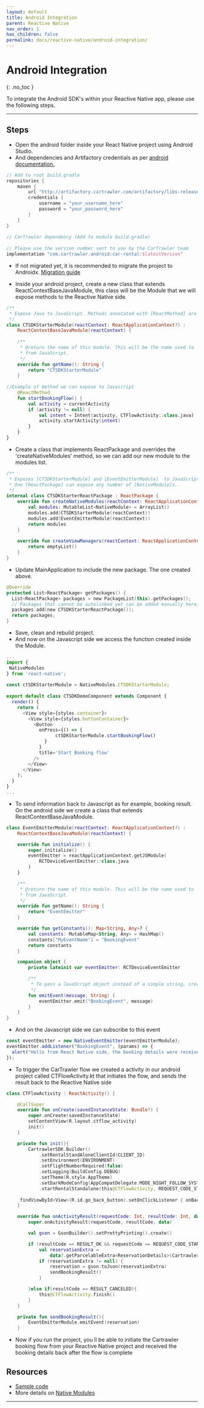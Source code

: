 ```yaml
---
layout: default
title: Android Integration
parent: Reactive Native
nav_order: 1
has_children: false
permalink: docs/reactive-native/android-integration/
---
```


# Android Integration

{: .no_toc }

To integrate the Android SDK's within your Reactive Native app, please use the following steps.

---

## Steps
* Open the android folder inside your React Native project using Android Studio.
* And dependencies and Artifactory credentials as per
<a href="/docs/android/installation/">android documentation.</a> <br/>   

```groovy
// Add to root build.gradle
repositories {
    maven {
        url "http://artifactory.cartrawler.com/artifactory/libs-release-local"
        credentials {
            username = "your_username_here"
            password = "your_password_here"
        }
    }
}
 
// CarTrawler dependency (Add to module build.gradle)
             
// Please use the version number sent to you by the CarTrawler team
implementation "com.cartrawler.android:car-rental:$latestVersion"
```

* If not migrated yet, it is recommended to migrate the project to Androidx.
<a href="https://developer.android.com/jetpack/androidx/migrate">Migration guide</a> <br/>   

* Inside your android project, create a new class that extends ReactContextBaseJavaModule, this class will be the Module that we will expose methods to the Reactive Native side.

```kotlin
/**
 * Expose Java to JavaScript. Methods annotated with [ReactMethod] are exposed.
 */
class CTSDKStarterModule(reactContext: ReactApplicationContext?) :
    ReactContextBaseJavaModule(reactContext) {
 
    /**
     * @return the name of this module. This will be the name used to `require()` this module
     * from JavaScript.
     */
    override fun getName(): String {
        return "CTSDKStarterModule"
    }
 
//Example of method we can expose to Javascript
    @ReactMethod
    fun startBookingFlow() {
        val activity = currentActivity
        if (activity != null) {
            val intent = Intent(activity, CTFlowActivity::class.java)
            activity.startActivity(intent)
        }
    }
}

```
* Create a class that implements ReactPackage and overrides the 'createNativeModules' method, so we can add our new module to the modules list.

```kotlin
/**
 * Exposes [CTSDKStarterModule] and [EventEmitterModule]  to JavaScript.
 * One [ReactPackage] can expose any number of [NativeModule]s.
 */
internal class CTSDKStarterReactPackage : ReactPackage {
    override fun createNativeModules(reactContext: ReactApplicationContext): List<NativeModule> {
        val modules: MutableList<NativeModule> = ArrayList()
        modules.add(CTSDKStarterModule(reactContext))
        modules.add(EventEmitterModule(reactContext))
        return modules
    }
 
    override fun createViewManagers(reactContext: ReactApplicationContext): List<ViewManager<*, *>> {
        return emptyList()
    }
}
```

* Update MainApplication to include the new package. The one created above.

```kotlin
@Override
protected List<ReactPackage> getPackages() {
  List<ReactPackage> packages = new PackageList(this).getPackages();
  // Packages that cannot be autolinked yet can be added manually here, for example:
  packages.add(new CTSDKStarterReactPackage());
  return packages;
}
```

* Save, clean and rebuild project.
* And now on the Javascript side we access the function created inside the Module.

```javascript
...
import {
 NativeModules
} from 'react-native';
 
const ctSDKStarterModule = NativeModules.CTSDKStarterModule;
 
export default class CTSDKDemoComponent extends Component {
  render() {
    return (
      <View style={styles.container}>
        <View style={styles.buttonContainer}>
          <Button
            onPress={() => {
                  ctSDKStarterModule.startBookingFlow()
              }
            }
            title='Start Booking flow'
          />
        </View>
      </View>
    );
  }
}
...
```

* To send information back to Javascript as for example, booking result. On the android side we create a class that extends ReactContextBaseJavaModule.

```kotlin
class EventEmitterModule(reactContext: ReactApplicationContext?) :
    ReactContextBaseJavaModule(reactContext) {

    override fun initialize() {
        super.initialize()
        eventEmitter = reactApplicationContext.getJSModule(
            RCTDeviceEventEmitter::class.java
        )
    }

    /**
     * @return the name of this module. This will be the name used to `require()` this module
     * from JavaScript.
     */
    override fun getName(): String {
        return "EventEmitter"
    }

    override fun getConstants(): Map<String, Any>? {
        val constants: MutableMap<String, Any> = HashMap()
        constants["MyEventName"] = "BookingEvent"
        return constants
    }

    companion object {
        private lateinit var eventEmitter: RCTDeviceEventEmitter

        /**
         * To pass a JavaScript object instead of a simple string, create a [WritableNativeMap] and populate it.
         */
        fun emitEvent(message: String) {
            eventEmitter.emit("BookingEvent", message)
        }
    }
}
```

* And on the Javascript side we can subscribe to this event 


```javascript
const eventEmitter = new NativeEventEmitter(eventEmitterModule);
eventEmitter.addListener("BookingEvent", (params) => {
  alert("Hello from React Native side, the booking details were received"+ "\n\n" + params);
});
```


* To trigger the CarTrawler flow we created a activity in our android project called CTFlowActivity.kt that initiates the flow, and sends the result back to the Reactive Native side
```kotlin
class CTFlowActivity : ReactActivity() {

    @CallSuper
    override fun onCreate(savedInstanceState: Bundle?) {
        super.onCreate(savedInstanceState)
        setContentView(R.layout.ctflow_activity)
        init()
    }

    private fun init(){
        CartrawlerSDK.Builder()
            .setRentalStandAloneClientId(CLIENT_ID)
            .setEnvironment(ENVIRONMENT)
            .setFlightNumberRequired(false)
            .setLogging(BuildConfig.DEBUG)
            .setTheme(R.style.AppTheme)
            .setDarkModeConfig(AppCompatDelegate.MODE_NIGHT_FOLLOW_SYSTEM)
            .startRentalStandalone(this@CTFlowActivity, REQUEST_CODE_STANDALONE)
       
     findViewById<View>(R.id.go_back_button).setOnClickListener { onBackPressed() }
    }

    override fun onActivityResult(requestCode: Int, resultCode: Int, data: Intent?) {
        super.onActivityResult(requestCode, resultCode, data)

        val gson = GsonBuilder().setPrettyPrinting().create()

        if (resultCode == RESULT_OK && requestCode == REQUEST_CODE_STANDALONE) {
            val reservationExtra =
                data?.getParcelableExtra<ReservationDetails>(CartrawlerSDK.RESERVATION_DETAILS)
            if (reservationExtra != null) {
                reservation = gson.toJson(reservationExtra)
                sendBookingResult()
            }

        }else if(resultCode == RESULT_CANCELED){
            this@CTFlowActivity.finish()
        }
    }

    private fun sendBookingResult(){
        EventEmitterModule.emitEvent(reservation)
    }
```

* Now if you run the project, you ll be able to initiate the Cartrawler booking flow from your Reactive Native project and received the booking details back after the flow is complete

## Resources
* <a href="https://github.com/cartrawler/cartrawler-react-android-demo">Sample code</a> <br/>  
* More details on <a href="https://reactnative.dev/docs/native-modules-intro">Native Modules</a> <br/> 




---
